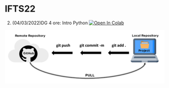 # IFTS22

2. (04/03/2022)DG 4 ore: Intro Python [![Open In Colab](https://colab.research.google.com/assets/colab-badge.svg)](https://colab.research.google.com/github/Frenz86/IFTS22/blob/main/notebooks/011_intro.ipynb)


![alt text](http://github.com/Frenz86/IFTS22/blob/main/img/git_flow.jpg)
